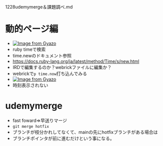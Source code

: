 1228udemymerge＆課題調べ.md
# 動的ページ編
- [![Image from Gyazo](https://i.gyazo.com/fc37e58881b190f0e8ffb9af32099875.png)](https://gyazo.com/fc37e58881b190f0e8ffb9af32099875)
- ruby timeで検索
- time.newのドキュメント参照
- https://docs.ruby-lang.org/ja/latest/method/Time/s/new.html
- IRDで編集するのか？webrickファイルに編集か？
- webrickで`p time.now`打ち込んでみる
- [![Image from Gyazo](https://i.gyazo.com/aaa219427b3c63f64000423adc3cf9f2.png)](https://gyazo.com/aaa219427b3c63f64000423adc3cf9f2)
- 時刻表示されない


# udemymerge
- fast foward⇒早送りマージ
- `git merge hotfix`
- ブランチが枝分かれしてなくて、mainの先にhotfixブランチがある場合は
- ブランチポインタが前に進むだけという事になる。
